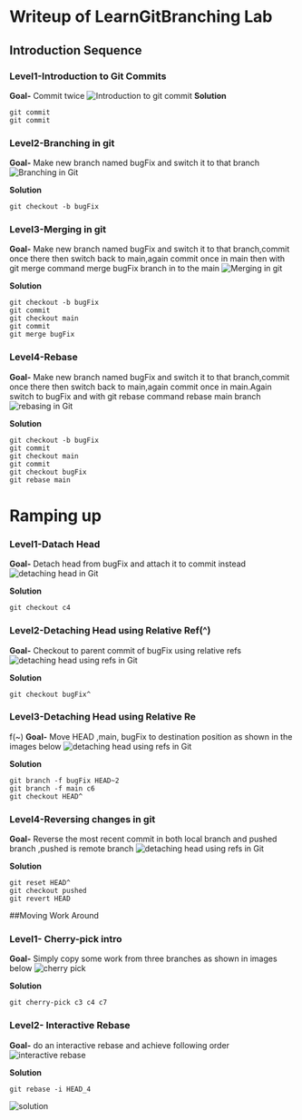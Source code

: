 # Writeup of LearnGitBranching Lab
## Introduction Sequence
### Level1-Introduction to Git Commits
**Goal-** Commit twice 
![Introduction to git commit](./images/introToGitCommit.png)
**Solution**
```
git commit
git commit
```
### Level2-Branching in git
**Goal-** Make new branch named bugFix and switch it to that branch 
![Branching in Git](./images/Branching.png)

**Solution**
```
git checkout -b bugFix
```
### Level3-Merging in git
**Goal-** Make new branch named bugFix and switch it to that branch,commit once there then switch back to main,again commit once in main then with git merge command merge bugFix branch in to the main 
![Merging in git](./images/Merge.png)

**Solution**
```
git checkout -b bugFix
git commit
git checkout main
git commit
git merge bugFix

```
### Level4-Rebase
**Goal-** Make new branch named bugFix and switch it to that branch,commit once there then switch back to main,again commit once in main.Again switch to bugFix and with git rebase command rebase main branch
![rebasing in Git](./images/Rebase.png)

**Solution**
```
git checkout -b bugFix
git commit
git checkout main
git commit
git checkout bugFix
git rebase main

```
# Ramping up
### Level1-Datach Head
**Goal-** Detach head from bugFix and attach it to commit instead
![detaching head in Git](./images/detach.png)

**Solution**
```
git checkout c4

```
### Level2-Detaching Head using Relative Ref(^)
**Goal-** Checkout to parent commit of bugFix using relative refs
![detaching head using refs in Git](./images/detachRef.png)

**Solution**
```
git checkout bugFix^

```
### Level3-Detaching Head using Relative Re
f(~)
**Goal-** Move HEAD ,main, bugFix to destination position as shown in the images below
![detaching head using refs in Git](./images/detachRef2.png)

**Solution**
```
git branch -f bugFix HEAD~2
git branch -f main c6
git checkout HEAD^

```
### Level4-Reversing changes in git
**Goal-** Reverse the most recent commit in both local branch and pushed branch ,pushed is remote branch 
![detaching head using refs in Git](./images/reversing.png)

**Solution**
```
git reset HEAD^
git checkout pushed
git revert HEAD
```
##Moving Work Around
### Level1- Cherry-pick intro
**Goal-** Simply copy some work from three branches as shown in images below
![cherry pick](./images/cherry-pick.png)

**Solution**
```
git cherry-pick c3 c4 c7

```


### Level2- Interactive Rebase
**Goal-** do an interactive rebase and achieve following order
![interactive rebase](./images/interactive.png)

**Solution**
```
git rebase -i HEAD_4

```
![solution](./images/solution.png)

